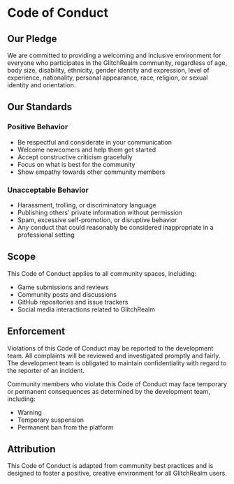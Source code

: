 # Code of Conduct

## Our Pledge

We are committed to providing a welcoming and inclusive environment for everyone who participates in the GlitchRealm community, regardless of age, body size, disability, ethnicity, gender identity and expression, level of experience, nationality, personal appearance, race, religion, or sexual identity and orientation.

## Our Standards

### Positive Behavior
- Be respectful and considerate in your communication
- Welcome newcomers and help them get started
- Accept constructive criticism gracefully
- Focus on what is best for the community
- Show empathy towards other community members

### Unacceptable Behavior
- Harassment, trolling, or discriminatory language
- Publishing others' private information without permission
- Spam, excessive self-promotion, or disruptive behavior
- Any conduct that could reasonably be considered inappropriate in a professional setting

## Scope

This Code of Conduct applies to all community spaces, including:
- Game submissions and reviews
- Community posts and discussions
- GitHub repositories and issue trackers
- Social media interactions related to GlitchRealm

## Enforcement

Violations of this Code of Conduct may be reported to the development team. All complaints will be reviewed and investigated promptly and fairly. The development team is obligated to maintain confidentiality with regard to the reporter of an incident.

Community members who violate this Code of Conduct may face temporary or permanent consequences as determined by the development team, including:
- Warning
- Temporary suspension
- Permanent ban from the platform

## Attribution

This Code of Conduct is adapted from community best practices and is designed to foster a positive, creative environment for all GlitchRealm users.
